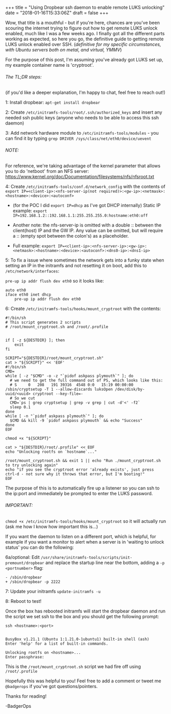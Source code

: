 +++
title = "Using Dropbear ssh daemon to enable remote LUKS unlocking"
date = "2018-01-16T15:33:06Z"
draft = false
+++

Wow, that title is a mouthful - but if you're here, chances are you've been scouring the internet trying to figure out how to get remote LUKS unlock enabled, much like I was a few weeks ago. I finally got all the different parts working as expected, so here you go, the definitive guide to getting remote LUKS unlock enabled over SSH. (*definitive for my specific circumstances, with Ubuntu servers both on metal, and virtual, YMMV*)

For the purpose of this post, I'm assuming you've already got LUKS set up, my example container name is 'cryptroot'.
###### The TL;DR steps: 
(if you'd like a deeper explanation, I'm happy to chat, feel free to reach out!)

1: Install dropbear: `apt-get install dropbear`

2: Create `/etc/initramfs-tools/root/.ssh/authorized_keys` and insert any needed ssh public keys (anyone who needs to be able to access this ssh daemon)

3: Add network hardware module to `/etc/initramfs-tools/modules` - you can find it by typing `grep DRIVER /sys/class/net/eth0/device/uevent`

###### NOTE: 
For reference, we're taking advantage of the kernel parameter that allows you to do 'netboot' from an NFS server: https://www.kernel.org/doc/Documentation/filesystems/nfs/nfsroot.txt

4: Create `/etc/initramfs-tools/conf.d/network_config` with the contents of `export IP=<client-ip>:<nfs-server-ip(not required)>:<gw-ip>:<netmask>:<hostname>:<device>:<autoconf>` 

- (for the POC I did `export IP=dhcp` as I've got DHCP internally)
        Static IP example: 
`export IP=192.168.1.2::192.168.1.1:255.255.255.0:hostname:eth0:off` 

- Another note: the nfs-server-ip is omitted with a double :: between the client(host) IP and the GW IP. Any value can be omitted, but will require a :: (empty spot between the colon's) as a placeholder.

- Full example:
`export IP=<client-ip>:<nfs-server-ip>:<gw-ip>:<netmask>:<hostname>:<device>:<autoconf>:<dns0-ip>:<dns1-ip>`


5: To fix a issue where sometimes the network gets into a funky state when setting an IP in the initramfs and not resetting it on boot, add this to `/etc/network/interfaces`:

  `pre-up ip addr flush dev eth0` so it looks like: 

    auto eth0
    iface eth0 inet dhcp
        pre-up ip addr flush dev eth0

6: Create `/etc/initramfs-tools/hooks/mount_cryptroot` with the contents: 
   
    #!/bin/sh  
    # This script generates 2 scripts
    # /root/mount_cryptroot.sh and /root/.profile 
     
     
    if [ -z ${DESTDIR} ]; then
        exit
    fi
     
    SCRIPT="${DESTDIR}/root/mount_cryptroot.sh"
    cat > "${SCRIPT}" << 'EOF'
    #!/bin/sh
    CMD=
    while [ -z "$CMD" -o -z "`pidof askpass plymouth`" ]; do
      # we need to get the full command out of PS, which looks like this:
      # S     0   208   191 39316  4548 0:0   15:19 00:00:00 /sbin/cryptsetup -T 1 --allow-discards luksOpen /dev/disk/by-uuid/<uuid> cryptroot --key-file=-
      # So we cut
      CMD=`ps | grep cryptsetup | grep -v grep | cut -d'<' -f2`
      sleep 0.1
    done
    while [ -n "`pidof askpass plymouth`" ]; do
      $CMD && kill -9 `pidof askpass plymouth` && echo "Success"
    done
    EOF
     
    chmod +x "${SCRIPT}"
     
    cat > "${DESTDIR}/root/.profile" << EOF
    echo "Unlocking rootfs on `hostname`..."
     
    /root/mount_cryptroot.sh && exit 1 || echo "Run ./mount_cryptroot.sh to try unlocking again"
    echo "if you see the cryptroot error 'already exists', just press ctrl-d - not sure why it throws that error, but I'm booting!"
    EOF



The purpose of this is to automatically fire up a listener so you can ssh to the ip:port and immediately be prompted to enter the LUKS password.     
###### IMPORTANT:
 `chmod +x /etc/initramfs-tools/hooks/mount_cryptroot` so it will actually run (ask me how I know how important this is...)

If you want the daemon to listen on a different port, which is helpful, for example if you want a monitor to alert when a server is in 'waiting to unlock status' you can do the following:

6a/optional: Edit `/usr/share/initramfs-tools/scripts/init-premount/dropbear` and replace the startup line near the bottom, adding a `-p <portnumber>` flag:

    - /sbin/dropbear
    + /sbin/dropbear -p 2222


7: Update your initramfs `update-initramfs -u`

8: Reboot to test!


Once the box has rebooted initramfs will start the dropbear daemon and run the script we set ssh to the box and you should get the following prompt:

    ssh <hostname>:<port>                                                                                                                            
 
 
    BusyBox v1.21.1 (Ubuntu 1:1.21.0-1ubuntu1) built-in shell (ash)
    Enter 'help' for a list of built-in commands.
 
    Unlocking rootfs on <hostname>...
    Enter passphrase:

This is the `/root/mount_cryptroot.sh` script we had fire off using `/root/.profile`


Hopefully this was helpful to you! Feel free to add a comment or tweet me `@badgerops` if you've got questions/pointers.

Thanks for reading!

-BadgerOps